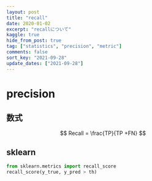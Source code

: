 ```yaml
---
layout: post
title: "recall"
date: 2020-01-02
excerpt: "recallについて"
kaggle: true
hide_from_post: true
tag: ["statistics", "precision", "metric"]
comments: false
sort_key: "2021-09-28"
update_dates: ["2021-09-28"]
---
```


# precision

## 数式

$$
Recall = \frac{TP}{TP +FN}
$$

## sklearn

```python
from sklearn.metrics import recall_score
recall_score(y_true, y_pred > th)
```
